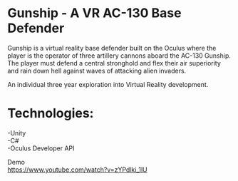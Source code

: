 # Gunship - A VR AC-130 Base Defender

Gunship is a virtual reality base defender built on the Oculus where the player is the operator of three artillery cannons aboard the AC-130 Gunship. The player must defend a central stronghold and flex their air superiority and rain down hell against waves of attacking alien invaders.

An individual three year exploration into Virtual Reality development.

# Technologies:
-Unity <br />
-C# <br />
-Oculus Developer API

Demo </br>
https://www.youtube.com/watch?v=zYPdlki_1lU
